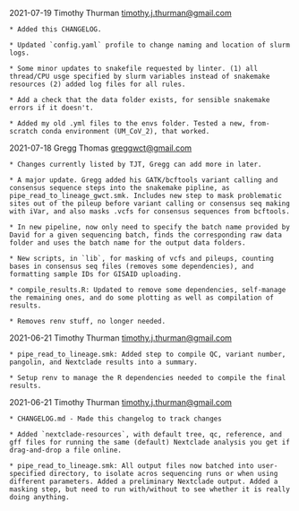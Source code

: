 2021-07-19 Timothy Thurman <timothy.j.thurman@gmail.com>

    * Added this CHANGELOG.

    * Updated `config.yaml` profile to change naming and location of slurm logs. 

    * Some minor updates to snakefile requested by linter. (1) all thread/CPU usge specified by slurm variables instead of snakemake resources (2) added log files for all rules. 

    * Add a check that the data folder exists, for sensible snakemake errors if it doesn't.

    * Added my old .yml files to the envs folder. Tested a new, from-scratch conda environment (UM_CoV_2), that worked. 


2021-07-18 Gregg Thomas <greggwct@gmail.com>

    * Changes currently listed by TJT, Gregg can add more in later.

    * A major update. Gregg added his GATK/bcftools variant calling and consensus sequence steps into the snakemake pipline, as pipe_read_to_lineage_gwct.smk. Includes new step to mask problematic sites out of the pileup before variant calling or consensus seq making with iVar, and also masks .vcfs for consensus sequences from bcftools. 

    * In new pipeline, now only need to specify the batch name provided by David for a given sequencing batch, finds the corresponding raw data folder and uses the batch name for the output data folders. 

    * New scripts, in `lib`, for masking of vcfs and pileups, counting bases in consensus seq files (removes some dependencies), and formatting sample IDs for GISAID uploading.

    * compile_results.R: Updated to remove some dependencies, self-manage the remaining ones, and do some plotting as well as compilation of results.

    * Removes renv stuff, no longer needed.    

2021-06-21  Timothy Thurman  <timothy.j.thurman@gmail.com>

    * pipe_read_to_lineage.smk: Added step to compile QC, variant number, pangolin, and Nextclade results into a summary. 

    * Setup renv to manage the R dependencies needed to compile the final results. 

2021-06-21  Timothy Thurman  <timothy.j.thurman@gmail.com>

    * CHANGELOG.md - Made this changelog to track changes

    * Added `nextclade-resources`, with default tree, qc, reference, and gff files for running the same (default) Nextclade analysis you get if drag-and-drop a file online. 

    * pipe_read_to_lineage.smk: All output files now batched into user-specified directory, to isolate acros sequencing runs or when using different parameters. Added a preliminary Nextclade output. Added a masking step, but need to run with/without to see whether it is really doing anything. 